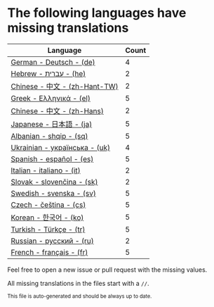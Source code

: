 # The following languages have missing translations
Language|Count
-|-
[German - Deutsch - (de)](Calendr/Assets/de.lproj/Localizable.strings)|4
[Hebrew - עברית - (he)](Calendr/Assets/he.lproj/Localizable.strings)|2
[Chinese - 中文 - (zh-Hant-TW)](Calendr/Assets/zh-Hant-TW.lproj/Localizable.strings)|2
[Greek - Ελληνικά - (el)](Calendr/Assets/el.lproj/Localizable.strings)|5
[Chinese - 中文 - (zh-Hans)](Calendr/Assets/zh-Hans.lproj/Localizable.strings)|2
[Japanese - 日本語 - (ja)](Calendr/Assets/ja.lproj/Localizable.strings)|5
[Albanian - shqip - (sq)](Calendr/Assets/sq.lproj/Localizable.strings)|5
[Ukrainian - українська - (uk)](Calendr/Assets/uk.lproj/Localizable.strings)|4
[Spanish - español - (es)](Calendr/Assets/es.lproj/Localizable.strings)|5
[Italian - italiano - (it)](Calendr/Assets/it.lproj/Localizable.strings)|2
[Slovak - slovenčina - (sk)](Calendr/Assets/sk.lproj/Localizable.strings)|2
[Swedish - svenska - (sv)](Calendr/Assets/sv.lproj/Localizable.strings)|5
[Czech - čeština - (cs)](Calendr/Assets/cs.lproj/Localizable.strings)|5
[Korean - 한국어 - (ko)](Calendr/Assets/ko.lproj/Localizable.strings)|5
[Turkish - Türkçe - (tr)](Calendr/Assets/tr.lproj/Localizable.strings)|5
[Russian - русский - (ru)](Calendr/Assets/ru.lproj/Localizable.strings)|2
[French - français - (fr)](Calendr/Assets/fr.lproj/Localizable.strings)|5

Feel free to open a new issue or pull request with the missing values.

All missing translations in the files start with a `//`.

<sub>This file is auto-generated and should be always up to date.</sub>
